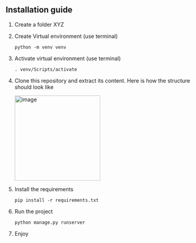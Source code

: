 ## Installation guide
1. Create a folder XYZ
2. Create Virtual environment (use terminal)
   
   `python -m venv venv`
   
4. Activate virtual environment (use terminal)
   
   `. venv/Scripts/activate`

6. Clone this repository and extract its content. Here is how the structure should look like

   <img width="226" alt="image" src="https://github.com/iradspm/django-test/assets/39705628/5f87cb64-a4e0-44df-b8df-bb707bdeb5ec">

7. Install the requirements
   
    `pip install -r requirements.txt`
   
9. Run the project
    
   `python manage.py runserver`

11. Enjoy

